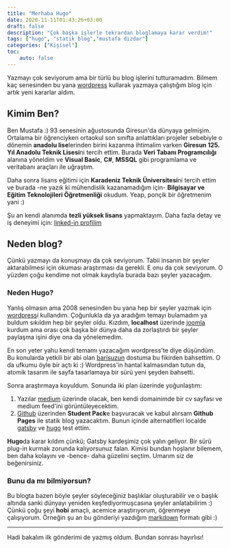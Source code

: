 ```yaml
---
title: "Merhaba Hugo"
date: 2020-11-11T01:43:26+03:00
draft: false
description: "Çok başka işlerle tekrardan bloglamaya karar verdim!"
tags: ["hugo", "statik blog","mustafa dizdar"]
categories: ["Kişisel"]
toc:
    auto: false
---
```


Yazmayı çok seviyorum ama bir türlü bu blog işlerini tutturamadım. Bilmem kaç senesinden bu yana [wordpress](https://tr.wordpress.org/) kullarak yazmaya çalıştığım blog için artık yeni kararlar aldım.

<!--more-->

## Kimim Ben?

Ben Mustafa :) 93 senesinin ağustosunda Giresun'da dünyaya gelmişim. Ortalama bir öğrenciyken ortaokul son sınıfta anlattıkları projeler sebebiyle o dönemin **anadolu lise**lerinden birini kazanma ihtimalim varken **Giresun 125. Yıl Anadolu Teknik Lisesi**ni tercih ettim. Burada **Veri Tabanı Programcılığı** alanına yöneldim ve **Visual Basic**, **C#**, **MSSQL** gibi programlama ve veritabanı araçları ile uğraştım. 

Daha sonra lisans eğitimi için **Karadeniz Teknik Üniversitesi**ni tercih ettim ve burada -ne yazık ki mühendislik kazanamadığım için- **Bilgisayar ve Eğitim Teknolojileri Öğretmenliği** okudum. Yeap, ponçik bir öğretmenim yani :) 

Şu an kendi alanımda **tezli yüksek lisans** yapmaktayım. Daha fazla detay ve iş deneyimi için: [linked-in profilim](https://www.linkedin.com/in/mstfdzdr/)

## Neden blog?

Çünkü yazmayı da konuşmayı da çok seviyorum. Tabii insanın bir şeyler aktarabilmesi için okuması araştırması da gerekli. E onu da çok seviyorum. O yüzden çoğu kendime not olmak kaydıyla burada bazı şeyler yazacağım.

### Neden Hugo?

Yanlış olmasın ama 2008 senesinden bu yana hep bir şeyler yazmak için [wordpress](https://tr.wordpress.org/)i kullandım. Çoğunlukla da ya aradığım temayı bulamadım ya buldum sıkıldım hep bir şeyler oldu. Kızdım, **localhost** üzerinde [joomla](https://www.joomla.org/) kurdum ama orası çok başka bir dünya daha da zorlaştırdı bir şeyler paylaşma işini diye ona da yönelemedim.

En son yeter yahu kendi temamı yazacağım wordpress'te diye düşündüm. Bu konularda yetkili bir abi olan [barisuzun](https://www.linkedin.com/in/barisuzn/) dostuma bu fikirden bahsettim. O da ufkumu öyle bir açtı ki :) Wordpress'in hantal kalmasından tutun da, atomik tasarım ile sayfa tasarlamaya bir sürü yeni şeyden bahsetti.

Sonra araştırmaya koyuldum. Sonunda iki plan üzerinde yoğunlaştım:

1. Yazılar [medium](https://medium.com/) üzerinde olacak, ben kendi domainimde bir cv sayfası ve medium feed'ini görüntüleyecektim.
2. [Github](https://github.com/) üzerinden **Student Pack**e başvuracak ve kabul alırsam **Github Pages** ile statik blog yazacaktım. Bunun içinde alternatifleri localde [gatsby](https://www.gatsbyjs.com/) ve [hugo](https://gohugo.io/) test ettim.

**Hugo**da karar kıldım çünkü; Gatsby kardeşimiz çok yalın geliyor. Bir sürü plug-in kurmak zorunda kalıyorsunuz falan. Kimisi bundan hoşlanır bilemem, ben daha kolayını ve -bence- daha güzelini seçtim. Umarım siz de beğenirsiniz.

### Bunu da mı bilmiyorsun?

Bu blogta bazen böyle şeyler söyleceğiniz başlıklar oluşturabilir ve o başlık altında sanki dünyayı yeniden keşfediyormuşcasına şeyler anlatabilirim :) Çünkü çoğu şeyi **hobi** amaçlı, acemice araştırıyorum, öğrenmeye çalışıyorum. Örneğin şu an bu gönderiyi yazdığım [markdown](https://tr.wikipedia.org/wiki/Markdown) formatı gibi :)

___

Hadi bakalım ilk gönderimi de yazmış oldum. Bundan sonrası hayırlısı!